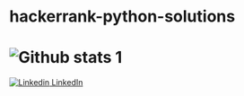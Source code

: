 # hackerrank-python-solutions
# ![Github stats 1](https://github-readme-stats.vercel.app/api?username=turkanbasut&show_icons=true&theme=gradient) 
[![Linkedin](https://i.stack.imgur.com/gVE0j.png) LinkedIn](https://www.linkedin.com/in/t%C3%BCrkan-basut-2b2448172/)


